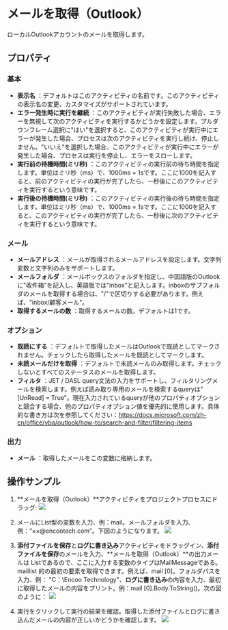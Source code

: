 # メールを取得（Outlook）

ローカルOutlookアカウントのメールを取得します。

## プロパティ

### 基本

- **表示名** ：デフォルトはこのアクティビティの名前です。このアクティビティの表示名の変更、カスタマイズがサポートされています。
- **エラー発生時に実行を継続** ：このアクティビティが実行失敗した場合、エラーを無視して次のアクティビティを実行するかどうかを設定します。プルダウンフレーム選択に"はい"を選択すると、このアクティビティが実行中にエラーが発生した場合、プロセスは次のアクティビティを実行し続け、停止しません。"いいえ"を選択した場合、このアクティビティが実行中にエラーが発生した場合、プロセスは実行を停止し、エラーをスローします。
- **実行前の待機時間(ミリ秒)** ：このアクティビティの実行前の待ち時間を指定します。単位はミリ秒（ms）で、1000ms = 1sです。ここに1000を記入すると、前のアクティビティの実行が完了したら、一秒後にこのアクティビティを実行するという意味です。
- **実行後の待機時間(ミリ秒)** ：このアクティビティの実行後の待ち時間を指定します。単位はミリ秒（ms）で、1000ms = 1sです。ここに1000を記入すると、このアクティビティの実行が完了したら、一秒後に次のアクティビティを実行するという意味です。

### メール

- **メールアドレス** ：メールが取得されるメールアドレスを設定します。文字列変数と文字列のみをサポートします。
- **メールフォルダ** ：メールボックスのフォルダを指定し、中国語版のOutlookに"收件箱"を記入し、英語版では"inbox"と記入します。inboxのサブフォルダのメールを取得する場合は、"/"で区切りする必要があります。例えば、"inbox/顧客メール"。
- **取得するメールの数** ：取得するメールの数。デフォルトは1です。

### オプション

- **既読にする** ：デフォルトで取得したメールはOutlookで既読としてマークされません。チェックしたら取得したメールを既読としてマークします。
- **未読メールだけを取得** ：デフォルトで未読メールのみ取得します。チェックしないとすべてのステータスのメールを取得します。
- **フィルタ** ：JET / DASL query文法の入力をサポートし、フィルタリングメールを検索します。例えば読み取り専用のメールを検索するqueryは"[UnRead] = True"。現在入力されているqueryが他のプロパティオプションと競合する場合、他のプロパティオプション値を優先的に使用します。具体的な書き方は次を参照してください：https://docs.microsoft.com/zh-cn/office/vba/outlook/how-to/search-and-filter/filtering-items

### 出力

- **メール** ：取得したメールをこの変数に格納します。

## 操作サンプル

1. **メールを取得（Outlook）**アクティビティをプロジェクトプロセスにドラッグ:
![](https://docimages.blob.core.chinacloudapi.cn/images/Activities/GetOutlookMail20201222.png)

2. メールにList<MailMessage>型の変数を入力、例：mail。メールフォルダを入力、例：“××@encootech.com”。下図のようになります。
![](https://docimages.blob.core.chinacloudapi.cn/images/Activities/GetOutlookMail2020122202.png)

3. **添付ファイルを保存**と**ログに書き込み**アクティビティをドラッグイン、**添付ファイルを保存**のメールを入力、**メールを取得（Outlook）**の出力メールは Listであるので、ここに入力する変数のタイプはMailMessageである。 maillist 的の最初の要素を取得できます。例えば、mail [0]。フォルダパスを入力、例： "C：\\Encoo Technology"、**ログに書き込み**の内容を入力、最初に取得したメールの内容をプリント。例：mail [0].Body.ToString()。次の図のように：
![](https://docimages.blob.core.chinacloudapi.cn/images/Activities/GetOutlookMail2020122203.png)

4. 実行をクリックして実行の結果を確認。取得した添付ファイルとログに書き込んだメールの内容が正しいかどうかを確認します。
![](https://docimages.blob.core.chinacloudapi.cn/images/Activities/GetOutlookMail2020122204.png)